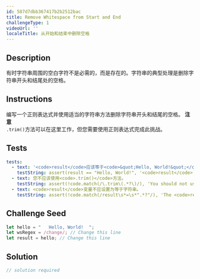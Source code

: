 ```yaml
---
id: 587d7dbb367417b2b2512bac
title: Remove Whitespace from Start and End
challengeType: 1
videoUrl: ''
localeTitle: 从开始和结束中删除空格
---
```


## Description
<section id="description">有时字符串周围的空白字符不是必需的，而是存在的。字符串的典型处理是删除字符串开头和结尾处的空格。 </section>

## Instructions
<section id="instructions">编写一个正则表达式并使用适当的字符串方法删除字符串开头和结尾的空格。 <strong>注意</strong> <br> <code>.trim()</code>方法可以在这里工作，但您需要使用正则表达式完成此挑战。 </section>

## Tests
<section id='tests'>

```yml
tests:
  - text: '<code>result</code>应该等于<code>&quot;Hello, World!&quot;</code>'
    testString: assert(result == "Hello, World!", '<code>result</code> should equal to <code>"Hello, World!"</code>');
  - text: 您不应该使用<code>.trim()</code>方法。
    testString: assert(!code.match(/\.trim\(.*?\)/), 'You should not use the <code>.trim()</code> method.');
  - text: <code>result</code>变量不应设置为等于字符串。
    testString: assert(!code.match(/result\s*=\s*".*?"/), 'The <code>result</code> variable should not be set equal to a string.');

```

</section>

## Challenge Seed
<section id='challengeSeed'>

<div id='js-seed'>

```js
let hello = "   Hello, World!  ";
let wsRegex = /change/; // Change this line
let result = hello; // Change this line

```

</div>



</section>

## Solution
<section id='solution'>

```js
// solution required
```
</section>
